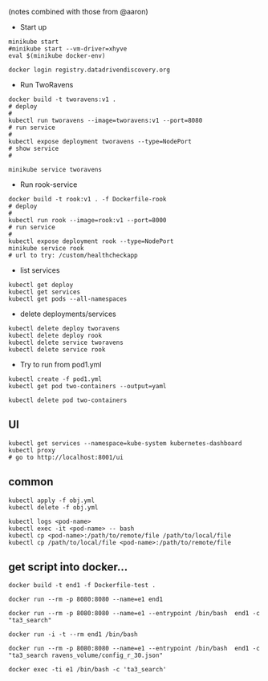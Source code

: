 (notes combined with those from @aaron)

- Start up

```
minikube start
#minikube start --vm-driver=xhyve
eval $(minikube docker-env)
```

```
docker login registry.datadrivendiscovery.org
```
- Run TwoRavens

```
docker build -t tworavens:v1 .
# deploy
#
kubectl run tworavens --image=tworavens:v1 --port=8080
# run service
#
kubectl expose deployment tworavens --type=NodePort
# show service
#

minikube service tworavens
```

- Run rook-service

```
docker build -t rook:v1 . -f Dockerfile-rook
# deploy
#
kubectl run rook --image=rook:v1 --port=8000
# run service
#
kubectl expose deployment rook --type=NodePort
minikube service rook
# url to try: /custom/healthcheckapp
```

- list services

```
kubectl get deploy
kubectl get services
kubectl get pods --all-namespaces
```

- delete deployments/services

```
kubectl delete deploy tworavens
kubectl delete deploy rook
kubectl delete service tworavens
kubectl delete service rook
```

- Try to run from pod1.yml

```
kubectl create -f pod1.yml
kubectl get pod two-containers --output=yaml

kubectl delete pod two-containers

```

## UI

```
kubectl get services --namespace=kube-system kubernetes-dashboard
kubectl proxy
# go to http://localhost:8001/ui
```

## common

```
kubectl apply -f obj.yml
kubectl delete -f obj.yml

kubectl logs <pod-name>
kubectl exec -it <pod-name> -- bash
kubectl cp <pod-name>:/path/to/remote/file /path/to/local/file
kubectl cp /path/to/local/file <pod-name>:/path/to/remote/file
```

## get script into docker...

```
docker build -t end1 -f Dockerfile-test .

docker run --rm -p 8080:8080 --name=e1 end1

docker run --rm -p 8080:8080 --name=e1 --entrypoint /bin/bash  end1 -c "ta3_search"

docker run -i -t --rm end1 /bin/bash

docker run --rm -p 8080:8080 --name=e1 --entrypoint /bin/bash  end1 -c "ta3_search ravens_volume/config_r_30.json"

docker exec -ti e1 /bin/bash -c 'ta3_search'

```
